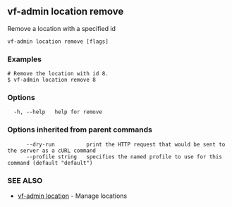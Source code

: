 ## vf-admin location remove

Remove a location with a specified id

```
vf-admin location remove [flags]
```

### Examples

```
# Remove the location with id 8.
$ vf-admin location remove 8

```

### Options

```
  -h, --help   help for remove
```

### Options inherited from parent commands

```
      --dry-run          print the HTTP request that would be sent to the server as a cURL command
      --profile string   specifies the named profile to use for this command (default "default")
```

### SEE ALSO

* [vf-admin location](vf-admin_location.md)	 - Manage locations

